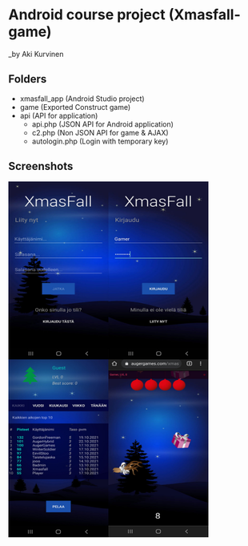# Android course project (Xmasfall-game)

_by Aki Kurvinen

## Folders

* xmasfall_app (Android Studio project)
* game (Exported Construct game)
* api (API for application)
  * api.php (JSON API for Android application)
  * c2.php (Non JSON API for game & AJAX)
  * autologin.php (Login with temporary key)

## Screenshots

<a href="url"><img src="https://github.com/AkiKurvinen/xmasfall/blob/main/screenshots/gameplay5.jpg" align="left" height="355" width="200" alt="Screenshot 1"></a>
<a href="url"><img src="https://github.com/AkiKurvinen/xmasfall/blob/main/screenshots/gameplay2.jpg" align="left" height="355" width="200" alt="Screenshot 2"></a>
<br><a href="url"><img src="https://github.com/AkiKurvinen/xmasfall/blob/main/screenshots/gameplay3.jpg" align="left" height="355" width="200" alt="Screenshot 3"></a>
<a href="url"><img src="https://github.com/AkiKurvinen/xmasfall/blob/main/screenshots/gameplay4.jpg" align="left" height="355" width="200" alt="Screenshot 4"></a>
